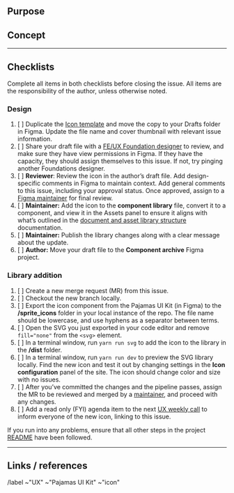 ## Purpose

<!-- Briefly describe the purpose and use case for the new icon. -->

## Concept

<!-- Explain how the concept(s) align with the purpose and use. If metaphors are used, explain how they relate. Note if there’s an existing icon in the library that may conflict with this new one. If the icon require any variants, for example, a solid version or different states for open and closed, you can include them all in one issue. If possible, provide screenshots of the icon in context. You can also embed the SVG here for visual reference. -->

---

## Checklists

Complete all items in both checklists before closing the issue. All items are the responsibility of the author, unless otherwise noted.

### Design

<!-- This checklist ensures that icons are created and reviewed according to the guidelines and a predictable workflow. -->

1. [ ] Duplicate the [Icon template](https://www.figma.com/file/MboeR2wMu28t4S0DOniunX/Icon-template) and move the copy to your Drafts folder in Figma. Update the file name and cover thumbnail with relevant issue information.
1. [ ] Share your draft file with a [FE/UX Foundation designer](https://about.gitlab.com/company/team/?department=fe-ux-foundations-team)
       to review, and make sure they have view permissions in Figma. If they have the capacity, they should assign themselves to this issue. If not, try pinging another Foundations designer.
1. [ ] **Reviewer**: Review the icon in the author’s draft file. Add design-specific comments in Figma to maintain context. Add general comments to this issue, including your approval status. Once approved, assign to a [Figma maintainer](https://about.gitlab.com/handbook/engineering/projects/#design.gitlab.com) for final review.
1. [ ] **Maintainer:** Add the icon to the **component library** file, convert it to a component, and view it in the Assets panel to ensure it aligns with what’s outlined in the
       [document and asset library structure](https://gitlab.com/gitlab-org/gitlab-services/design.gitlab.com/-/blob/main/doc/pajamas-ui-kit.md#structure) documentation.
1. [ ] **Maintainer:** Publish the library changes along with a clear message about the update.
1. [ ] **Author:** Move your draft file to the **Component archive** Figma project.

### Library addition

<!-- This checklist helps streamline the process of getting an icon from Figma to the library. -->

1. [ ] Create a new merge request (MR) from this issue.
1. [ ] Checkout the new branch locally.
1. [ ] Export the icon component from the Pajamas UI Kit (in Figma) to the **/sprite_icons** folder in your local instance of the repo. The file name should be lowercase, and use hyphens as a separator between terms.
1. [ ] Open the SVG you just exported in your code editor and remove `fill="none"` from the `<svg>` element.
1. [ ] In a terminal window, run `yarn run svg` to add the icon to the library in the **/dist** folder.
1. [ ] In a terminal window, run `yarn run dev` to preview the SVG library locally. Find the new icon and test it out by changing settings in the **Icon configuration** panel of the site. The icon should change color and size with no issues.
1. [ ] After you’ve committed the changes and the pipeline passes, assign the MR to be reviewed and merged by a [maintainer](https://about.gitlab.com/handbook/engineering/projects/#gitlab-svgs), and proceed with any changes.
1. [ ] Add a read only (FYI) agenda item to the next [UX weekly
       call](https://docs.google.com/document/d/189WZO7uTlZCznzae2gqLqFn55koNl3-pHvU-eVnvG9c/edit?usp=sharing)
       to inform everyone of the new icon, linking to this issue.

If you run into any problems, ensure that all other steps in the project [README](https://gitlab.com/gitlab-org/gitlab-svgs/-/blob/main/README.md) have been followed.

---

## Links / references

<!-- Add external links and references if necessary -->

/label ~"UX" ~"Pajamas UI Kit" ~"icon"
